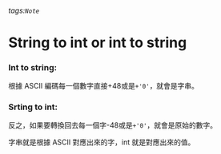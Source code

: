 ###### tags:`Note`
# String to int or int to string
### Int to string:
根據 ASCII 編碼每一個數字直接+48或是```+'0'```，就會是字串。
### Srting to int: 
反之，如果要轉換回去每一個字-48或是```+'0'```，就會是原始的數字。

字串就是根據 ASCII 對應出來的字，int 就是對應出來的值。